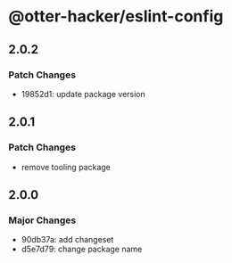 # @otter-hacker/eslint-config

## 2.0.2

### Patch Changes

- 19852d1: update package version

## 2.0.1

### Patch Changes

- remove tooling package

## 2.0.0

### Major Changes

- 90db37a: add changeset
- d5e7d79: change package name
